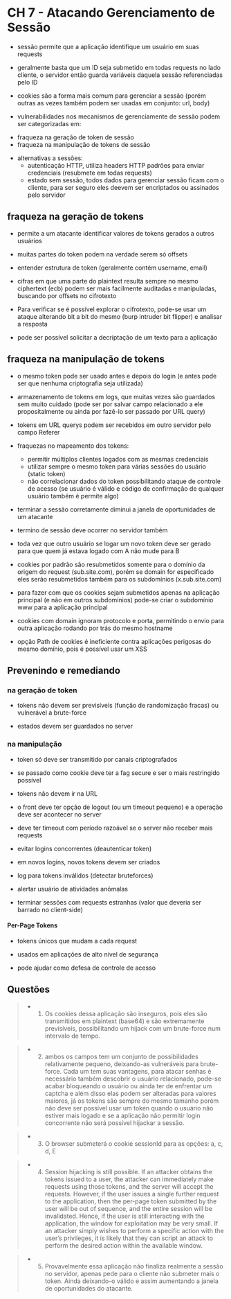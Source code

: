 # CH 7 - Atacando Gerenciamento de Sessão

- sessão permite que a aplicação identifique um usuário em suas requests

- geralmente basta que um ID seja submetido em todas requests no lado cliente, o servidor então guarda variáveis daquela sessão referenciadas pelo ID 

- cookies são a forma mais comum para gerenciar a sessão (porém outras as vezes também podem ser usadas em conjunto: url, body)

- vulnerabilidades nos mecanismos de gerenciamente de sessão podem ser categorizadas em:
* fraqueza na geração de token de sessão
* fraqueza na manipulação de tokens de sessão

- alternativas a sessões:
    * autenticação HTTP, utiliza headers HTTP padrões para enviar credenciais (resubmete em todas requests)
    * estado sem sessão, todos dados para gerenciar sessão ficam com o cliente, para ser seguro eles deevem ser encriptados ou assinados pelo servidor

## fraqueza na geração de tokens

- permite a um atacante identificar valores de tokens gerados a outros usuários

- muitas partes do token podem na verdade serem só offsets

- entender estrutura de token (geralmente contém username, email)

- cifras em que uma parte do plaintext resulta sempre no mesmo ciphertext (ecb) podem ser mais facilmente auditadas e manipuladas, buscando por offsets no cifrotexto

- Para verificar se é possível explorar o cifrotexto, pode-se usar um ataque alterando bit a bit do mesmo (burp intruder bit flipper) e analisar a resposta

- pode ser possível solicitar a decriptação de um texto para a aplicação

## fraqueza na manipulação de tokens

- o mesmo token pode ser usado antes e depois do login (e antes pode ser que nenhuma criptografia seja utilizada)

- armazenamento de tokens em logs, que muitas vezes são guardados sem muito cuidado (pode ser por salvar campo relacionado a ele propositalmente ou ainda por fazê-lo ser passado por URL query)

- tokens em URL querys podem ser recebidos em outro servidor pelo campo Referer

- fraquezas no mapeamento dos tokens:
    * permitir múltiplos clientes logados com as mesmas credenciais
    * utilizar sempre o mesmo token para várias sessões do usuário (static token)
    * não correlacionar dados do token possibilitando ataque de controle de acesso (se usuário é válido e código de confirmação de qualquer usuário também é permite algo) 

- terminar a sessão corretamente diminui a janela de oportunidades de um atacante

- termino de sessão deve ocorrer no servidor também

- toda vez que outro usuário se logar um novo token deve ser gerado para que quem já estava logado com A não mude para B

- cookies por padrão são resubmetidos somente para o domínio da origem do request (sub.site.com), porém se domain for especificado eles serão resubmetidos também para os subdomínios (x.sub.site.com)

- para fazer com que os cookies sejam submetidos apenas na aplicação principal (e não em outros subdomínios) pode-se criar o subdomínio www para a aplicação principal

- cookies com domain ignoram protocolo e porta, permitindo o envio para outra aplicação rodando por trás do mesmo hostname

- opção Path de cookies é ineficiente contra aplicações perigosas do mesmo domínio, pois é possível usar um XSS

## Prevenindo e remediando

### na geração de token
- tokens não devem ser previsíveis (função de randomização fracas) ou vulnerável a brute-force

- estados devem ser guardados no server


### na manipulação

- token só deve ser transmitido por canais criptografados

- se passado como cookie deve ter a fag secure e ser o mais restringido possível

- tokens não devem ir na URL

- o front deve ter opção de logout (ou um timeout pequeno) e a operação deve ser acontecer no server 

- deve ter timeout com período razoável se o server não receber mais requests

- evitar logins concorrentes (deautenticar token)  

- em novos logins, novos tokens devem ser criados

- log para tokens inválidos (detectar bruteforces)

- alertar usuário de atividades anômalas

- terminar sessões com requests estranhas (valor que deveria ser barrado no client-side)

#### Per-Page Tokens

- tokens únicos que mudam a cada request 

- usados em aplicações de alto nível de segurança

- pode ajudar como defesa de controle de acesso



## Questões

> - 1) Os cookies dessa aplicação são inseguros, pois eles são transmitidos em plaintext (base64) e são extremamente previsíveis, possibilitando um hijack com um brute-force num intervalo de tempo.

> - 2) ambos os campos tem um conjunto de possibilidades relativamente pequeno, deixando-as vulneráveis para brute-force. Cada um tem suas vantagens, para atacar senhas é necessário também descobrir o usuário relacionado, pode-se acabar bloqueando o usuário ou ainda ter de enfrentar um captcha e além disso elas podem ser alteradas para valores maiores, já os tokens são sempre do mesmo tamanho porém não deve ser possível usar um token quando o usuário não estiver mais logado e se a aplicação não permitir login concorrente não será possível hijackar a sessão.

> - 3) O browser submeterá o cookie sessionId para as opções: a, c, d, E

> - 4) Session hijacking is still possible. If an attacker obtains the tokens issued to a user, the attacker can immediately make requests using those tokens, and the server will accept the requests. However, if the user issues a single further request to the application, then the per-page token submitted by the user will be out of sequence, and the entire session will be invalidated. Hence, if the user is still interacting with the application, the window for exploitation may be very small. If an attacker simply wishes to perform a specific action with the user’s privileges, it is likely that they can script an attack to perform the desired action within the available window. 

> - 5) Provavelmente essa aplicação não finaliza realmente a sessão no servidor, apenas pede para o cliente não submeter mais o token. Ainda deixando-o válido e assim aumentando a janela de oportunidades do atacante.